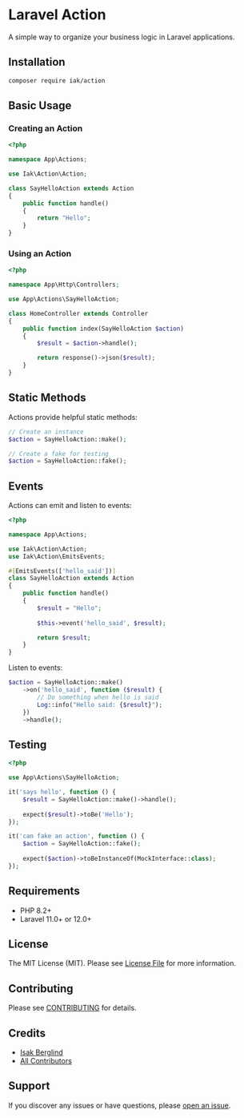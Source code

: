 # Laravel Action

A simple way to organize your business logic in Laravel applications.

## Installation

```bash
composer require iak/action
```

## Basic Usage

### Creating an Action

```php
<?php

namespace App\Actions;

use Iak\Action\Action;

class SayHelloAction extends Action
{
    public function handle()
    {
        return "Hello";
    }
}
```

### Using an Action

```php
<?php

namespace App\Http\Controllers;

use App\Actions\SayHelloAction;

class HomeController extends Controller
{
    public function index(SayHelloAction $action)
    {
        $result = $action->handle();

        return response()->json($result);
    }
}
```

## Static Methods

Actions provide helpful static methods:

```php
// Create an instance
$action = SayHelloAction::make();

// Create a fake for testing
$action = SayHelloAction::fake();
```

## Events

Actions can emit and listen to events:

```php
<?php

namespace App\Actions;

use Iak\Action\Action;
use Iak\Action\EmitsEvents;

#[EmitsEvents(['hello_said'])]
class SayHelloAction extends Action
{
    public function handle()
    {
        $result = "Hello";
        
        $this->event('hello_said', $result);

        return $result;
    }
}
```

Listen to events:

```php
$action = SayHelloAction::make()
    ->on('hello_said', function ($result) {
        // Do something when hello is said
        Log::info("Hello said: {$result}");
    })
    ->handle();
```

## Testing

```php
<?php

use App\Actions\SayHelloAction;

it('says hello', function () {
    $result = SayHelloAction::make()->handle();
    
    expect($result)->toBe('Hello');
});

it('can fake an action', function () {
    $action = SayHelloAction::fake();
    
    expect($action)->toBeInstanceOf(MockInterface::class);
});
```

## Requirements

- PHP 8.2+
- Laravel 11.0+ or 12.0+

## License

The MIT License (MIT). Please see [License File](LICENSE.md) for more information.

## Contributing

Please see [CONTRIBUTING](CONTRIBUTING.md) for details.

## Credits

- [Isak Berglind](https://github.com/iak)
- [All Contributors](../../contributors)

## Support

If you discover any issues or have questions, please [open an issue](https://github.com/iak/laravel_action/issues).

